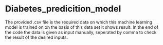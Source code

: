 # Diabetes_predicition_model
The provided .csv file is the required data on which this machine learning model is trained on on the basis of this data set it shows result.
In the end of the code the data is given as input manually, seperated by comma to check the result of the desired inputs.

